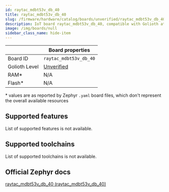 ```yaml
---
id: raytac_mdbt53v_db_40
title: raytac_mdbt53v_db_40
slug: /firmware/hardware/catalog/boards/unverified/raytac_mdbt53v_db_40
description: IoT board raytac_mdbt53v_db_40, compatible with Golioth at unverified level.
image: /img/boards/null
sidebar_class_name: hide-item
---
```


[//]: # (This is an auto-generated file, do not edit! Changes to it will be lost upon re-generation)



|                | Board properties     |
| -------------  | -------------------- |
| Board ID       | `raytac_mdbt53v_db_40` |
| Golioth Level  | [Unverified](/firmware/hardware#unverified-boards) |
| RAM*           | N/A |
| Flash*         | N/A |

\* values are as reported by Zephyr `.yaml` board files, which don't represent the overall available resources



## Supported features

List of supported features is not available.

## Supported toolchains

List of supported toolchains is not available.

## Official Zephyr docs

[raytac_mdbt53v_db_40 (raytac_mdbt53v_db_40)](https://docs.zephyrproject.org/latest/boards/raytac/mdbt53v_db_40/doc/index.html)
